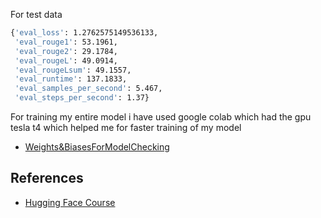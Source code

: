 For test data<br>
```bash
{'eval_loss': 1.2762575149536133,
 'eval_rouge1': 53.1961,
 'eval_rouge2': 29.1784,
 'eval_rougeL': 49.0914,
 'eval_rougeLsum': 49.1557,
 'eval_runtime': 137.1833,
 'eval_samples_per_second': 5.467,
 'eval_steps_per_second': 1.37}
```
For training my entire model i have used google colab which had the gpu tesla t4 which helped me for faster training of my model<br>

- [Weights&BiasesForModelChecking](https://wandb.ai/a988/title_prediction)<br>

 ## References<br>

- [Hugging Face Course](https://huggingface.co/course/chapter7/5?fw=pt)<br>
